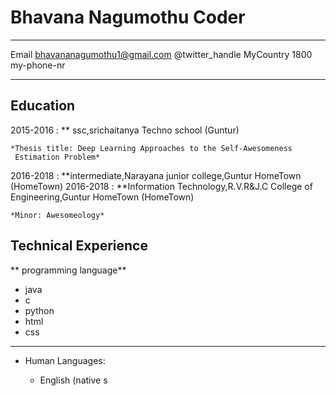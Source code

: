 Bhavana Nagumothu Coder
============

-------------------     ----------------------------
Email                       bhavananagumothu1@gmail.com
                        @twitter_handle
MyCountry                           1800 my-phone-nr
-------------------     ----------------------------

Education
---------

2015-2016
:   ** ssc,srichaitanya Techno school (Guntur)

    *Thesis title: Deep Learning Approaches to the Self-Awesomeness
     Estimation Problem*

2016-2018
:   **intermediate,Narayana junior college,Guntur
    HomeTown (HomeTown)
    2016-2018
:   **Information Technology,R.V.R&J.C College of Engineering,Guntur
    HomeTown (HomeTown)
    

    *Minor: Awesomeology*

Technical Experience
--------------------
** programming language**
* java
* c
* python
* html
* css

------------------------

* Human Languages:

     * English (native s
     
